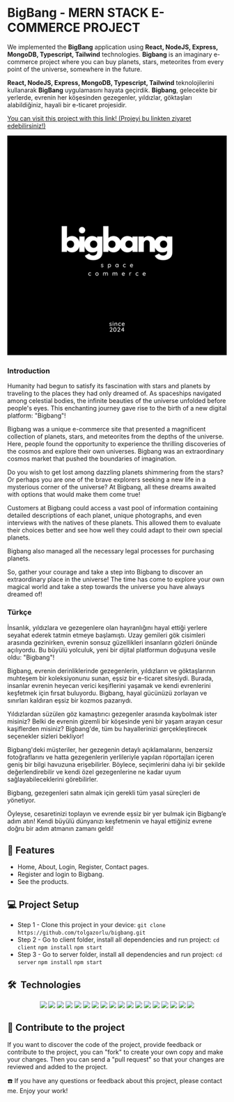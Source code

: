 <h1>BigBang - MERN STACK E-COMMERCE PROJECT</h1>

We implemented the **BigBang** application using **React, NodeJS, Express, MongoDB, Typescript, Tailwind** technologies. **Bigbang** is an imaginary e-commerce project where you can buy planets, stars, meteorites from every point of the universe, somewhere in the future.

**React, NodeJS, Express, MongoDB, Typescript, Tailwind** teknolojilerini kullanarak **BigBang** uygulamasını hayata geçirdik. **Bigbang**, gelecekte bir yerlerde, evrenin her köşesinden gezegenler, yıldızlar, göktaşları alabildiğiniz, hayali bir e-ticaret projesidir.

[You can visit this project with this link! (Projeyi bu linkten ziyaret edebilirsiniz!)](https://bigbang-weld.vercel.app)

![](https://github.com/tolgazorlu/bigbang/blob/main/bigbang-black.png)

<h3>Introduction</h3>

Humanity had begun to satisfy its fascination with stars and planets by traveling to the places they had only dreamed of. As spaceships navigated among celestial bodies, the infinite beauties of the universe unfolded before people's eyes. This enchanting journey gave rise to the birth of a new digital platform: "Bigbang"!

Bigbang was a unique e-commerce site that presented a magnificent collection of planets, stars, and meteorites from the depths of the universe. Here, people found the opportunity to experience the thrilling discoveries of the cosmos and explore their own universes. Bigbang was an extraordinary cosmos market that pushed the boundaries of imagination.

Do you wish to get lost among dazzling planets shimmering from the stars? Or perhaps you are one of the brave explorers seeking a new life in a mysterious corner of the universe? At Bigbang, all these dreams awaited with options that would make them come true!

Customers at Bigbang could access a vast pool of information containing detailed descriptions of each planet, unique photographs, and even interviews with the natives of these planets. This allowed them to evaluate their choices better and see how well they could adapt to their own special planets.

Bigbang also managed all the necessary legal processes for purchasing planets.

So, gather your courage and take a step into Bigbang to discover an extraordinary place in the universe! The time has come to explore your own magical world and take a step towards the universe you have always dreamed of!

<h3>Türkçe</h3>

İnsanlık, yıldızlara ve gezegenlere olan hayranlığını hayal ettiği yerlere seyahat ederek tatmin etmeye başlamıştı. Uzay gemileri gök cisimleri arasında gezinirken, evrenin sonsuz güzellikleri insanların gözleri önünde açılıyordu. Bu büyülü yolculuk, yeni bir dijital platformun doğuşuna vesile oldu: "Bigbang"!

Bigbang, evrenin derinliklerinde gezegenlerin, yıldızların ve göktaşlarının muhteşem bir koleksiyonunu sunan, eşsiz bir e-ticaret sitesiydi. Burada, insanlar evrenin heyecan verici keşiflerini yaşamak ve kendi evrenlerini keşfetmek için fırsat buluyordu. Bigbang, hayal gücünüzü zorlayan ve sınırları kaldıran eşsiz bir kozmos pazarıydı.

Yıldızlardan süzülen göz kamaştırıcı gezegenler arasında kaybolmak ister misiniz? Belki de evrenin gizemli bir köşesinde yeni bir yaşam arayan cesur kaşiflerden misiniz? Bigbang'de, tüm bu hayallerinizi gerçekleştirecek seçenekler sizleri bekliyor!

Bigbang'deki müşteriler, her gezegenin detaylı açıklamalarını, benzersiz fotoğraflarını ve hatta gezegenlerin yerlileriyle yapılan röportajları içeren geniş bir bilgi havuzuna erişebilirler. Böylece, seçimlerini daha iyi bir şekilde değerlendirebilir ve kendi özel gezegenlerine ne kadar uyum sağlayabileceklerini görebilirler.

Bigbang, gezegenleri satın almak için gerekli tüm yasal süreçleri de yönetiyor.

Öyleyse, cesaretinizi toplayın ve evrende eşsiz bir yer bulmak için Bigbang’e adım atın! Kendi büyülü dünyanızı keşfetmenin ve hayal ettiğiniz evrene doğru bir adım atmanın zamanı geldi!

## 🚀 Features

- Home, About, Login, Register, Contact pages.
- Register and login to Bigbang.
- See the products.

## 💻 Project Setup

- Step 1 - Clone this project in your device:
  `git clone https://github.com/tolgazorlu/bigbang.git`
- Step 2 - Go to client folder, install all dependencies and run project:
  `cd client`
  `npm install`
  `npm start`
- Step 3 - Go to server folder, install all dependencies and run project:
  `cd server`
  `npm install`
  `npm start`

<h2> 🛠️ &nbsp;Technologies</h2>

<p align="center">
  <a>
  <img src="https://img.shields.io/badge/React-20232A?style=for-the-badge&logo=react&logoColor=61DAFB">
  </a>
  <a>
  <img src="https://img.shields.io/badge/Tailwind_CSS-38B2AC?style=for-the-badge&logo=tailwind-css&logoColor=white"/>
  </a>
  <a><img src="https://img.shields.io/badge/Node.js-43853D?style=for-the-badge&logo=node.js&logoColor=white"/></a>
  <a><img src="https://img.shields.io/badge/Express.js-404D59?style=for-the-badge"/></a>
  <a><img src="https://img.shields.io/badge/MongoDB-4EA94B?style=for-the-badge&logo=mongodb&logoColor=white"/></a>
  <a><img src="https://img.shields.io/badge/TypeScript-007ACC?style=for-the-badge&logo=typescript&logoColor=white"/></a>
  <a><img src="https://img.shields.io/badge/GitHub-100000?style=for-the-badge&logo=github&logoColor=white"/></a>
  <a><img src="https://img.shields.io/badge/HTML5-E34F26?style=for-the-badge&logo=html5&logoColor=white"/></a>
  <a><img src="https://img.shields.io/badge/CSS3-1572B6?style=for-the-badge&logo=css3&logoColor=white"/></a>
  <a><img src="https://img.shields.io/badge/JavaScript-F7DF1E?style=for-the-badge&logo=javascript&logoColor=black"/></a>
  <a><img src="https://img.shields.io/badge/Markdown-000000?style=for-the-badge&logo=markdown&logoColor=white"/></a>
  <a><img src="https://img.shields.io/badge/React_Router-CA4245?style=for-the-badge&logo=react-router&logoColor=white"/></a>
  <a><img src="https://img.shields.io/badge/json%20web%20tokens-323330?style=for-the-badge&logo=json-web-tokens&logoColor=pink"/></a>
  <a><img src="https://img.shields.io/badge/Vercel-000000?style=for-the-badge&logo=vercel&logoColor=white"/></a>
  <a><img src="https://img.shields.io/badge/Visual_Studio_Code-0078D4?style=for-the-badge&logo=visual%20studio%20code&logoColor=white"/></a>
  <a><img src="https://img.shields.io/badge/eslint-3A33D1?style=for-the-badge&logo=eslint&logoColor=white"/></a>
  <a><img src="https://img.shields.io/badge/prettier-1A2C34?style=for-the-badge&logo=prettier&logoColor=F7BA3E"/></a>
  <a><img src="https://img.shields.io/badge/GIT-E44C30?style=for-the-badge&logo=git&logoColor=white"/></a>
</p>

## 🤝 Contribute to the project

If you want to discover the code of the project, provide feedback or contribute to the project, you can "fork" to create your own copy and make your changes. Then you can send a "pull request" so that your changes are reviewed and added to the project.

☎️ If you have any questions or feedback about this project, please contact me. Enjoy your work!